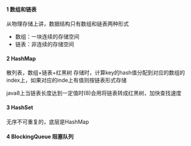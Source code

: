 
#### 1 数组和链表

从物理存储上讲，数据结构只有数组和链表两种形式
- 数组：一块连续的存储空间
- 链表：非连续的存储空间


#### 2 HashMap
散列表，数组+链表+红黑树
存储时，计算key的hash值分配到对应的数组的index上，如果对应的inde上有值则按链表形式存储

java8上当链表长度达到一定值时(8)会用将链表转成红黑树，加快查找速度


#### 3 HashSet
无序不可重复的，底层是HashMap


#### 4 BlockingQueue 阻塞队列